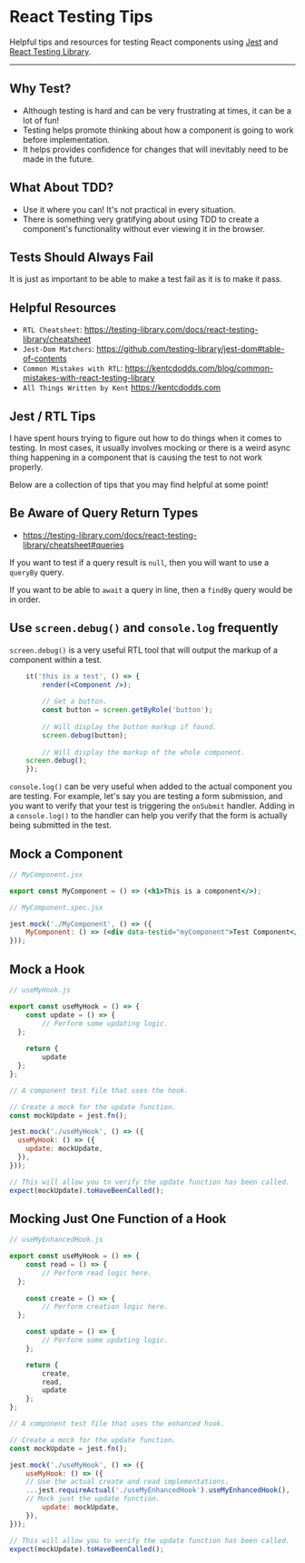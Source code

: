 # React Testing Tips

Helpful tips and resources for testing React components using [Jest](https://jestjs.io/)
and [React Testing Library](https://testing-library.com/docs/react-testing-library/intro/).

---
## Why Test?
- Although testing is hard and can be very frustrating at times, it can be a lot of fun!
- Testing helps promote thinking about how a component is going to work before implementation.
- It helps provides confidence for changes that will inevitably need to be made in the future.

## What About TDD?
- Use it where you can! It's not practical in every situation.
- There is something very gratifying about using TDD to create a component's functionality without
ever viewing it in the browser.

## Tests Should Always Fail
It is just as important to be able to make a test fail as it is to make it pass.

## Helpful Resources
- `RTL Cheatsheet`: https://testing-library.com/docs/react-testing-library/cheatsheet
- `Jest-Dom Matchers`: https://github.com/testing-library/jest-dom#table-of-contents
- `Common Mistakes with RTL`: https://kentcdodds.com/blog/common-mistakes-with-react-testing-library
- `All Things Written by Kent` https://kentcdodds.com

## Jest / RTL Tips
I have spent hours trying to figure out how to do things when it comes to testing. In most cases,
it usually involves mocking or there is a weird async thing happening in a component that is causing
the test to not work properly.

Below are a collection of tips that you may find helpful at some point!

## Be Aware of Query Return Types
- https://testing-library.com/docs/react-testing-library/cheatsheet#queries

If you want to test if a query result is `null`, then you will want to use a `queryBy` query.

If you want to be able to `await` a query in line, then a `findBy` query would be in order.

## Use `screen.debug()` and `console.log` frequently

`screen.debug()` is a very useful RTL tool that will output the markup of a component within a test.

```jsx
	it('this is a test', () => {
		render(<Component />);
		
		// Get a button.
		const button = screen.getByRole('button');
	  
		// Will display the button markup if found.
		screen.debug(button);
		
		// Will display the markup of the whole component.
    screen.debug(); 
	});
```
`console.log()` can be very useful when added to the actual component you are testing. For example,
let's say you are testing a form submission, and you want to verify that your test is triggering the
`onSubmit` handler. Adding in a `console.log()` to the handler can help you verify that the form is
actually being submitted in the test.

## Mock a Component

```jsx
// MyComponent.jsx

export const MyComponent = () => (<h1>This is a component</>);
```

```jsx
// MyComponent.spec.jsx

jest.mock('./MyComponent', () => ({
	MyComponent: () => (<div data-testid="myComponent">Test Component</div>),
}));
```

## Mock a Hook

```jsx
// useMyHook.js

export const useMyHook = () => {
	const update = () => {
		// Perform some updating logic.
  };
	
	return {
		update
  };
};
```

```jsx
// A component test file that uses the hook.

// Create a mock for the update function.
const mockUpdate = jest.fn();

jest.mock('./useMyHook', () => ({
  useMyHook: () => ({
    update: mockUpdate,
  }),
}));

// This will allow you to verify the update function has been called.
expect(mockUpdate).toHaveBeenCalled();
```

## Mocking Just One Function of a Hook

```jsx
// useMyEnhancedHook.js

export const useMyHook = () => {
	const read = () => {
		// Perform read logic here.
  };
	
	const create = () => {
		// Perform creation logic here.
  };

	const update = () => {
		// Perform some updating logic.
	};

	return {
		create,
		read,
		update
	};
};
```

```jsx
// A component test file that uses the enhanced hook.

// Create a mock for the update function.
const mockUpdate = jest.fn();

jest.mock('./useMyHook', () => ({
	useMyHook: () => ({
    // Use the actual create and read implementations.
    ...jest.requireActual('./useMyEnhancedHook').useMyEnhancedHook(),
    // Mock just the update function.
		update: mockUpdate,
	}),
}));

// This will allow you to verify the update function has been called.
expect(mockUpdate).toHaveBeenCalled();
```
